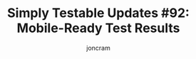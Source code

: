 ---
layout: default
title: "Simply Testable Updates #92: Mobile-Ready Test Results"
author: joncram
newsletter:
    issue_number: 92nd
    url: https://us5.campaign-archive2.com/?u=ac75e33d993d2b502e333ddd0&amp;id=4349e8a10f
    highlights:
      - <a href="https://us5.campaign-archive2.com/?u=ac75e33d993d2b502e333ddd0&amp;id=4349e8a10f#mobile-ready-test-results">Mobile-ready test results</a>
      - <a href="https://us5.campaign-archive2.com/?u=ac75e33d993d2b502e333ddd0&amp;id=4349e8a10f#mobile-ready-test-progress-underway">Mobile-ready test progress underway</a>
    closing_sentence: Expect the next newsletter in a week from now on 11 June 2014
---